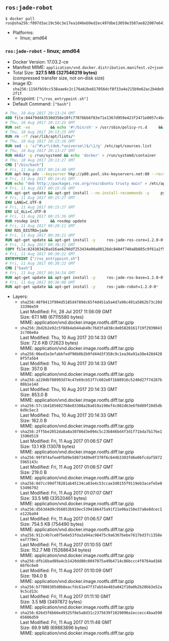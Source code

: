 ## `ros:jade-robot`

```console
$ docker pull ros@sha256:f897d3ac19c56c3e17ea1d46eb9ed2ec497dbe13059e3587ae822007e64116b0
```

-	Platforms:
	-	linux; amd64

### `ros:jade-robot` - linux; amd64

-	Docker Version: 17.03.2-ce
-	Manifest MIME: `application/vnd.docker.distribution.manifest.v2+json`
-	Total Size: **327.5 MB (327546219 bytes)**  
	(compressed transfer size, not on-disk size)
-	Image ID: `sha256:1156fb59cc538aae6c2c176ab2be817056dcf8f33a4e215b9e62ac2b4de92f1f`
-	Entrypoint: `["\/ros_entrypoint.sh"]`
-	Default Command: `["bash"]`

```dockerfile
# Thu, 10 Aug 2017 20:13:24 GMT
ADD file:84479dd43530d358e10fc77876bb6f83e71e1367d959e423f2471e0057c4b424 in / 
# Thu, 10 Aug 2017 20:13:25 GMT
RUN set -xe 		&& echo '#!/bin/sh' > /usr/sbin/policy-rc.d 	&& echo 'exit 101' >> /usr/sbin/policy-rc.d 	&& chmod +x /usr/sbin/policy-rc.d 		&& dpkg-divert --local --rename --add /sbin/initctl 	&& cp -a /usr/sbin/policy-rc.d /sbin/initctl 	&& sed -i 's/^exit.*/exit 0/' /sbin/initctl 		&& echo 'force-unsafe-io' > /etc/dpkg/dpkg.cfg.d/docker-apt-speedup 		&& echo 'DPkg::Post-Invoke { "rm -f /var/cache/apt/archives/*.deb /var/cache/apt/archives/partial/*.deb /var/cache/apt/*.bin || true"; };' > /etc/apt/apt.conf.d/docker-clean 	&& echo 'APT::Update::Post-Invoke { "rm -f /var/cache/apt/archives/*.deb /var/cache/apt/archives/partial/*.deb /var/cache/apt/*.bin || true"; };' >> /etc/apt/apt.conf.d/docker-clean 	&& echo 'Dir::Cache::pkgcache ""; Dir::Cache::srcpkgcache "";' >> /etc/apt/apt.conf.d/docker-clean 		&& echo 'Acquire::Languages "none";' > /etc/apt/apt.conf.d/docker-no-languages 		&& echo 'Acquire::GzipIndexes "true"; Acquire::CompressionTypes::Order:: "gz";' > /etc/apt/apt.conf.d/docker-gzip-indexes 		&& echo 'Apt::AutoRemove::SuggestsImportant "false";' > /etc/apt/apt.conf.d/docker-autoremove-suggests
# Thu, 10 Aug 2017 20:13:25 GMT
RUN rm -rf /var/lib/apt/lists/*
# Thu, 10 Aug 2017 20:13:26 GMT
RUN sed -i 's/^#\s*\(deb.*universe\)$/\1/g' /etc/apt/sources.list
# Thu, 10 Aug 2017 20:13:27 GMT
RUN mkdir -p /run/systemd && echo 'docker' > /run/systemd/container
# Thu, 10 Aug 2017 20:13:27 GMT
CMD ["/bin/bash"]
# Fri, 11 Aug 2017 00:14:40 GMT
RUN apt-key adv --keyserver hkp://p80.pool.sks-keyservers.net:80 --recv-keys 421C365BD9FF1F717815A3895523BAEEB01FA116
# Fri, 11 Aug 2017 00:14:41 GMT
RUN echo "deb http://packages.ros.org/ros/ubuntu trusty main" > /etc/apt/sources.list.d/ros-latest.list
# Fri, 11 Aug 2017 00:15:26 GMT
RUN apt-get update && apt-get install --no-install-recommends -y     python-rosdep     python-rosinstall     python-vcstools     && rm -rf /var/lib/apt/lists/*
# Fri, 11 Aug 2017 00:15:27 GMT
ENV LANG=C.UTF-8
# Fri, 11 Aug 2017 00:15:27 GMT
ENV LC_ALL=C.UTF-8
# Fri, 11 Aug 2017 00:15:36 GMT
RUN rosdep init     && rosdep update
# Fri, 11 Aug 2017 00:28:11 GMT
ENV ROS_DISTRO=jade
# Fri, 11 Aug 2017 00:30:21 GMT
RUN apt-get update && apt-get install -y     ros-jade-ros-core=1.2.0-0*     && rm -rf /var/lib/apt/lists/*
# Fri, 11 Aug 2017 00:30:21 GMT
COPY file:824303428ad16ae6296df253434e00a00126dc8404f740a8b885c9f61a2f5fcb in / 
# Fri, 11 Aug 2017 00:30:22 GMT
ENTRYPOINT ["/ros_entrypoint.sh"]
# Fri, 11 Aug 2017 00:30:22 GMT
CMD ["bash"]
# Fri, 11 Aug 2017 00:34:54 GMT
RUN apt-get update && apt-get install -y     ros-jade-ros-base=1.2.0-0*     && rm -rf /var/lib/apt/lists/*
# Fri, 11 Aug 2017 00:36:00 GMT
RUN apt-get update && apt-get install -y     ros-jade-robot=1.2.0-0*     && rm -rf /var/lib/apt/lists/*
```

-	Layers:
	-	`sha256:48f0413f904d5185d4789dc65f4d451a5a4d7a96c491a5862b73c20d33396e59`  
		Last Modified: Fri, 28 Jul 2017 11:56:09 GMT  
		Size: 67.1 MB (67115580 bytes)  
		MIME: application/vnd.docker.image.rootfs.diff.tar.gzip
	-	`sha256:2bd2b2e92c5f88b4eb44ab49c76d3fa838cde05820161719f29390432c706e0a`  
		Last Modified: Thu, 10 Aug 2017 20:14:33 GMT  
		Size: 72.6 KB (72623 bytes)  
		MIME: application/vnd.docker.image.rootfs.diff.tar.gzip
	-	`sha256:06ed1e3efabbfedf96b8b2b9fd44d3f358c9c1ea36a91a38e428d4280f5fa5b4`  
		Last Modified: Thu, 10 Aug 2017 20:14:33 GMT  
		Size: 357.0 B  
		MIME: application/vnd.docker.image.rootfs.diff.tar.gzip
	-	`sha256:a220dbf88993d74c47e69cb53f7c602e0f1b88916c5240d27f74287b08b1e14d`  
		Last Modified: Thu, 10 Aug 2017 20:14:33 GMT  
		Size: 853.0 B  
		MIME: application/vnd.docker.image.rootfs.diff.tar.gzip
	-	`sha256:57c164185602768e03308a28a019a190ef4c082d63e6f8d89f20d5db6d9c5ec3`  
		Last Modified: Thu, 10 Aug 2017 20:14:33 GMT  
		Size: 162.0 B  
		MIME: application/vnd.docker.image.rootfs.diff.tar.gzip
	-	`sha256:2ff5be2052da8a8a30786d3e094c5c23b846bd4f3d1f71bda7b176e11590d519`  
		Last Modified: Fri, 11 Aug 2017 01:06:57 GMT  
		Size: 13.1 KB (13078 bytes)  
		MIME: application/vnd.docker.image.rootfs.diff.tar.gzip
	-	`sha256:99f8f4afee0fb89e58873489e0f370f6c644b3303fd6e06fcdaf58725965143c`  
		Last Modified: Fri, 11 Aug 2017 01:06:57 GMT  
		Size: 219.0 B  
		MIME: application/vnd.docker.image.rootfs.diff.tar.gzip
	-	`sha256:0d7cc99df78281ab45134ca03e4c53ccae3d0155f9119eb3acefe5e053496792`  
		Last Modified: Fri, 11 Aug 2017 01:07:07 GMT  
		Size: 33.5 MB (33520461 bytes)  
		MIME: application/vnd.docker.image.rootfs.diff.tar.gzip
	-	`sha256:d563d4d9c956853b919ec5394186475a91f21e06a150e37a8e8dcec1e122ba94`  
		Last Modified: Fri, 11 Aug 2017 01:06:57 GMT  
		Size: 754.5 KB (754490 bytes)  
		MIME: application/vnd.docker.image.rootfs.diff.tar.gzip
	-	`sha256:912c4b7ce075e6e53fda2a94ac98475c9a6367bebe7617bd37c1358eeaf770e1`  
		Last Modified: Fri, 11 Aug 2017 01:10:55 GMT  
		Size: 152.7 MB (152686434 bytes)  
		MIME: application/vnd.docker.image.rootfs.diff.tar.gzip
	-	`sha256:dfb16bad09a4cb1420dd80c0047075a49b4714c86bccc4f8764ad16666f6c6e0`  
		Last Modified: Fri, 11 Aug 2017 01:10:09 GMT  
		Size: 194.0 B  
		MIME: application/vnd.docker.image.rootfs.diff.tar.gzip
	-	`sha256:b77008305d0b8eacfdc61e47f37ab54e403a042f10a0b2b20bb3e52a9c5cd13c`  
		Last Modified: Fri, 11 Aug 2017 01:11:10 GMT  
		Size: 3.5 MB (3497872 bytes)  
		MIME: application/vnd.docker.image.rootfs.diff.tar.gzip
	-	`sha256:026d3f6b66e49325f8e5a8d31c2375639f1029090a1eccecc4baa59065606d59`  
		Last Modified: Fri, 11 Aug 2017 01:11:48 GMT  
		Size: 69.9 MB (69883896 bytes)  
		MIME: application/vnd.docker.image.rootfs.diff.tar.gzip
